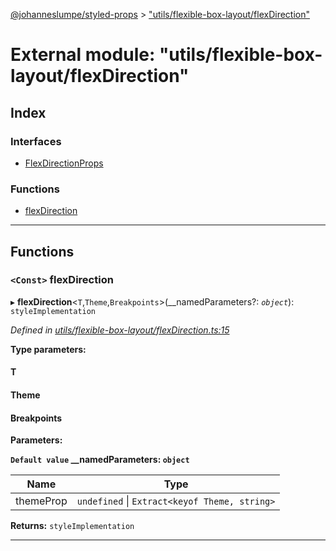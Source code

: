 [@johanneslumpe/styled-props](../README.md) > ["utils/flexible-box-layout/flexDirection"](../modules/_utils_flexible_box_layout_flexdirection_.md)

# External module: "utils/flexible-box-layout/flexDirection"

## Index

### Interfaces

* [FlexDirectionProps](../interfaces/_utils_flexible_box_layout_flexdirection_.flexdirectionprops.md)

### Functions

* [flexDirection](_utils_flexible_box_layout_flexdirection_.md#flexdirection)

---

## Functions

<a id="flexdirection"></a>

### `<Const>` flexDirection

▸ **flexDirection**<`T`,`Theme`,`Breakpoints`>(__namedParameters?: *`object`*): `styleImplementation`

*Defined in [utils/flexible-box-layout/flexDirection.ts:15](https://github.com/johanneslumpe/styled-props/blob/8e709f1/src/utils/flexible-box-layout/flexDirection.ts#L15)*

**Type parameters:**

#### T 
#### Theme 
#### Breakpoints 
**Parameters:**

**`Default value` __namedParameters: `object`**

| Name | Type |
| ------ | ------ |
| themeProp | `undefined` \| `Extract<keyof Theme, string>` |

**Returns:** `styleImplementation`

___

